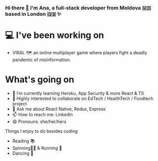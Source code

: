### Hi there 👋 I'm Ana, a full-stack developer from Moldova :moldova: based in	London :uk:	✨


 # :computer: I've been working on
- VIRAL :world_map:	an online multiplayer game where players fight a deadly pandemic of misinformation. 

 # What's going on 

- 🌱 I’m currently learning Heroku, App Security & more React & TS 
- 👯 Highly interested to collaborate on EdTech / HealthTech / Foodtech project 
- 💬 Ask me about React Native, Redux, Express 
- 📫 How to reach me: LinkedIn 
- 😄 Pronouns: she/her/hers 

Things I enjoy to do besides coding
- Reading 📚
- Spinning:biking_woman:  & Running :running:
- Dancing :woman_dancing:

